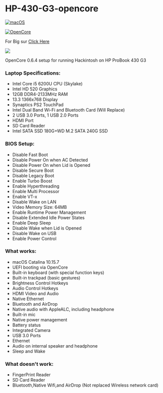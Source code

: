 # HP-430-G3-opencore

[![macOS](https://img.shields.io/badge/macOS-10.15.7-orange)](https://www.apple.com/macos/catalina/)

[![OpenCore](https://img.shields.io/badge/OpenCore-0.6.4-9cf)](https://dortania.github.io/OpenCore-Install-Guide/)



For Big sur [Click Here](https://github.com/ryzenthreadripper9453/HP_430_G3_Opencore_for_Big_Sur)

![](hackintosh-laptop.png)

OpenCore 0.6.4 setup for running Hackintosh on HP ProBook 430 G3


### Laptop Specifications:
- Intel Core i5 6200U CPU (Skylake)
- Intel HD 520 Graphics
- 12GB DDR4-2133MHz RAM
- 13.3 1366x768 Display
- Synaptics PS2 TouchPad
- Intel Dual Band Wi-Fi and Bluetooth Card (Will Replace)
- 2 USB 3.0 Ports, 1 USB 2.0 Ports
- HDMI Port
- SD Card Reader
- Intel SATA SSD 180G+WD M.2 SATA 240G SSD

### BIOS Setup:
- Disable Fast Boot
- Disable Power On when AC Detected
- Disable Power On when Lid is Opened
- Disable Secure Boot
- Disable Legacy Boot
- Enable Turbo Boost
- Enable Hyperthreading
- Enable Multi Processor
- Enable VT-x
- Disable Wake on LAN
- Video Memory Size: 64MB
- Enable Runtime Power Management
- Disable Extended Idle Power States
- Enable Deep Sleep
- Disable Wake when Lid is Opened
- Disable Wake on USB
- Enable Power Control

### What works:
- macOS Catalina 10.15.7
- UEFI booting via OpenCore
- Built-in keyboard (with special function keys)
- Built-in trackpad (basic gestures)
- Brightness Control Hotkeys
- Audio Control Hotkeys
- HDMI Video and Audio
- Native Ethernet
- Bluetooth and AirDrop
- Native audio with AppleALC, including headphone
- Built-in mic
- Native power management
- Battery status
- Integrated Camera
- USB 3.0 Ports
- Ethernet
- Audio on internal speaker and headphone
- Sleep and Wake

### What doesn't work:
- FingerPrint Reader
- SD Card Reader
- Bluetooth,Native Wifi,and AirDrop (Not replaced Wireless network card)
